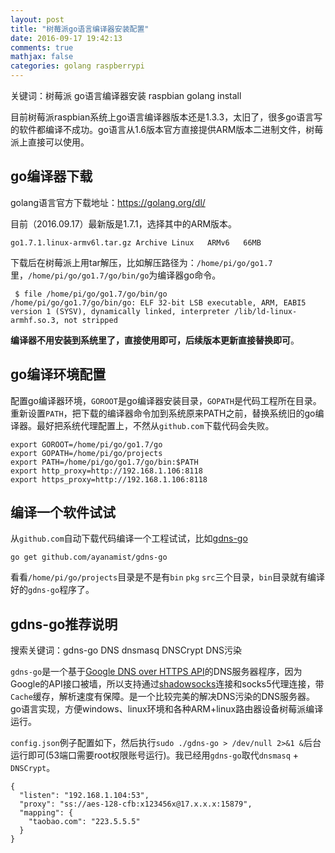 ```yaml
---
layout: post
title: "树莓派go语言编译器安装配置"
date: 2016-09-17 19:42:13
comments: true
mathjax: false
categories: golang raspberrypi 
---
```


关键词：树莓派 go语言编译器安装 raspbian golang install

<!--more-->

目前树莓派raspbian系统上go语言编译器版本还是1.3.3，太旧了，很多go语言写的软件都编译不成功。go语言从1.6版本官方直接提供ARM版本二进制文件，树莓派上直接可以使用。

## go编译器下载

golang语言官方下载地址：<https://golang.org/dl/>

目前（2016.09.17）最新版是1.7.1，选择其中的ARM版本。

```
go1.7.1.linux-armv6l.tar.gz	Archive	Linux	ARMv6	66MB
```

下载后在树莓派上用tar解压，比如解压路径为：`/home/pi/go/go1.7`里，`/home/pi/go/go1.7/go/bin/go`为编译器go命令。

```
 $ file /home/pi/go/go1.7/go/bin/go
/home/pi/go/go1.7/go/bin/go: ELF 32-bit LSB executable, ARM, EABI5 version 1 (SYSV), dynamically linked, interpreter /lib/ld-linux-armhf.so.3, not stripped
```

**编译器不用安装到系统里了，直接使用即可，后续版本更新直接替换即可**。

## go编译环境配置

配置go编译器环境，`GOROOT`是go编译器安装目录，`GOPATH`是代码工程所在目录。重新设置`PATH`，把下载的编译器命令加到系统原来PATH之前，替换系统旧的go编译器。最好把系统代理配置上，不然从`github.com`下载代码会失败。

```
export GOROOT=/home/pi/go/go1.7/go
export GOPATH=/home/pi/go/projects
export PATH=/home/pi/go/go1.7/go/bin:$PATH
export http_proxy=http://192.168.1.106:8118
export https_proxy=http://192.168.1.106:8118
```

## 编译一个软件试试

从`github.com`自动下载代码编译一个工程试试，比如[gdns-go](http://github.com/ayanamist/gdns-go)

```
go get github.com/ayanamist/gdns-go
```

看看`/home/pi/go/projects`目录是不是有`bin` `pkg` `src`三个目录，`bin`目录就有编译好的`gdns-go`程序了。

## gdns-go推荐说明

搜索关键词：gdns-go DNS dnsmasq  DNSCrypt DNS污染

`gdns-go`是一个基于[Google DNS over HTTPS API](https://developers.google.com/speed/public-dns/docs/dns-over-https)的DNS服务器程序，因为Google的API接口被墙，所以支持通过[shadowsocks](https://github.com/shadowsocks)连接和socks5代理连接，带`Cache`缓存，解析速度有保障。是一个比较完美的解决DNS污染的DNS服务器。go语言实现，方便windows、linux环境和各种ARM+linux路由器设备树莓派编译运行。

`config.json`例子配置如下，然后执行`sudo ./gdns-go > /dev/null 2>&1 &`后台运行即可(53端口需要root权限账号运行)。我已经用`gdns-go`取代`dnsmasq` + `DNSCrypt`。

```
{
  "listen": "192.168.1.104:53",
  "proxy": "ss://aes-128-cfb:x123456x@17.x.x.x:15879",
  "mapping": {
    "taobao.com": "223.5.5.5"
  }
}
```


